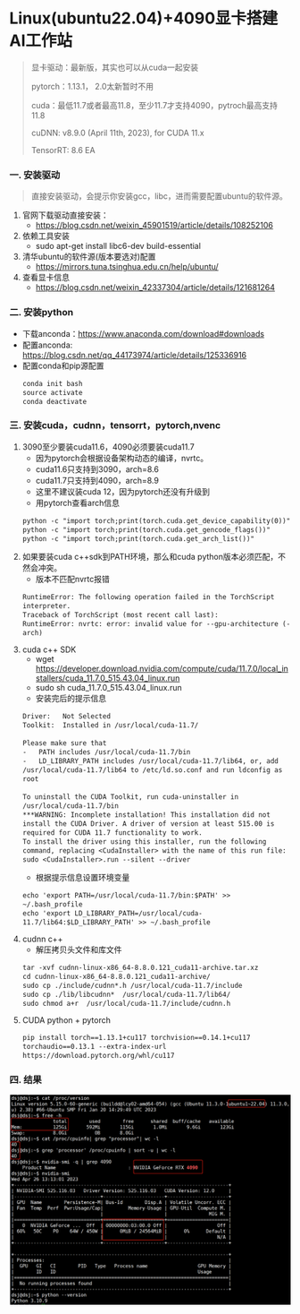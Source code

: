 # Linux(ubuntu22.04)+4090显卡搭建AI工作站
> 显卡驱动：最新版，其实也可以从cuda一起安装
> 
> pytorch：1.13.1， 2.0太新暂时不用
>
> cuda：最低11.7或者最高11.8，至少11.7才支持4090，pytroch最高支持11.8
> 
> cuDNN: v8.9.0 (April 11th, 2023), for CUDA 11.x
> 
> TensorRT: 8.6 EA

### 一. 安装驱动
>直接安装驱动，会提示你安装gcc，libc，进而需要配置ubuntu的软件源。
1. 官网下载驱动直接安装：
   - https://blog.csdn.net/weixin_45901519/article/details/108252106
2. 依赖工具安装
   - sudo apt-get install libc6-dev build-essential
3. 清华ubuntu的软件源(版本要选对)配置
   - https://mirrors.tuna.tsinghua.edu.cn/help/ubuntu/
4. 查看显卡信息
   - https://blog.csdn.net/weixin_42337304/article/details/121681264

### 二. 安装python
- 下载anconda：https://www.anaconda.com/download#downloads
- 配置anconda: https://blog.csdn.net/qq_44173974/article/details/125336916
- 配置conda和pip源配置
   ```
   conda init bash
   source activate
   conda deactivate
   ```
### 三. 安装cuda，cudnn，tensorrt，pytorch,nvenc
1. 3090至少要装cuda11.6，4090必须要装cuda11.7
   - 因为pytorch会根据设备架构动态的编译，nvrtc。
   - cuda11.6只支持到3090，arch=8.6
   - cuda11.7只支持到4090，arch=8.9
   - 这里不建议装cuda 12，因为pytorch还没有升级到
   - 用pytorch查看arch信息
   ```      
   python -c "import torch;print(torch.cuda.get_device_capability(0))"
   python -c "import torch;print(torch.cuda.get_gencode_flags())"
   python -c "import torch;print(torch.cuda.get_arch_list())"
   ```
2. 如果要装cuda c++sdk到PATH环境，那么和cuda python版本必须匹配，不然会冲突。
   - 版本不匹配nvrtc报错
   ```
   RuntimeError: The following operation failed in the TorchScript interpreter.
   Traceback of TorchScript (most recent call last):
   RuntimeError: nvrtc: error: invalid value for --gpu-architecture (-arch)
   ```
3. cuda c++ SDK
   - wget https://developer.download.nvidia.com/compute/cuda/11.7.0/local_installers/cuda_11.7.0_515.43.04_linux.run
   - sudo sh cuda_11.7.0_515.43.04_linux.run
   - 安装完后的提示信息
   ```
   Driver:   Not Selected
   Toolkit:  Installed in /usr/local/cuda-11.7/
   
   Please make sure that
   -   PATH includes /usr/local/cuda-11.7/bin
   -   LD_LIBRARY_PATH includes /usr/local/cuda-11.7/lib64, or, add /usr/local/cuda-11.7/lib64 to /etc/ld.so.conf and run ldconfig as root

   To uninstall the CUDA Toolkit, run cuda-uninstaller in /usr/local/cuda-11.7/bin
   ***WARNING: Incomplete installation! This installation did not install the CUDA Driver. A driver of version at least 515.00 is required for CUDA 11.7 functionality to work.
   To install the driver using this installer, run the following command, replacing <CudaInstaller> with the name of this run file:
   sudo <CudaInstaller>.run --silent --driver
   ```
   - 根据提示信息设置环境变量
   ```
   echo 'export PATH=/usr/local/cuda-11.7/bin:$PATH' >> ~/.bash_profile
   echo 'export LD_LIBRARY_PATH=/usr/local/cuda-11.7/lib64:$LD_LIBRARY_PATH' >> ~/.bash_profile
   ```
4. cudnn c++
   - 解压拷贝头文件和库文件
   ```
   tar -xvf cudnn-linux-x86_64-8.8.0.121_cuda11-archive.tar.xz
   cd cudnn-linux-x86_64-8.8.0.121_cuda11-archive/
   sudo cp ./include/cudnn*.h /usr/local/cuda-11.7/include
   sudo cp ./lib/libcudnn*  /usr/local/cuda-11.7/lib64/
   sudo chmod a+r  /usr/local/cuda-11.7/include/cudnn.h
   ```
5. CUDA python + pytorch
   ```
   pip install torch==1.13.1+cu117 torchvision==0.14.1+cu117 torchaudio==0.13.1 --extra-index-url https://download.pytorch.org/whl/cu117
   ```
### 四. 结果
![](.images/4980e471.png)


